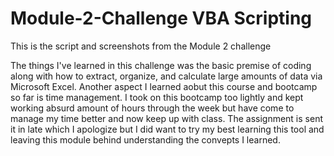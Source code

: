 # Module-2-Challenge VBA Scripting 
This is the script and screenshots from the Module 2 challenge 

The things I've learned in this challenge was the basic premise of coding along with how to extract, organize, and calculate large amounts of data via Microsoft Excel. Another aspect I learned aobut this course and bootcamp so far is time management. I took on this bootcamp too lightly and kept working absurd amount of hours through the week but have come to manage my time better and now keep up with class. The assignment is sent it in late which I apologize but I did want to try my best learning this tool and leaving this module behind understanding the convepts I learned.
